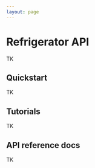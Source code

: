 ```yaml
---
layout: page
---
```


# Refrigerator API

TK

## Quickstart

TK

## Tutorials

TK

## API reference docs

TK
